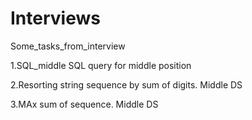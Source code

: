 # Interviews
Some_tasks_from_interview


1.SQL_middle   SQL query for middle position

2.Resorting string sequence by sum of digits. Middle DS

3.MAx sum of sequence. Middle DS
